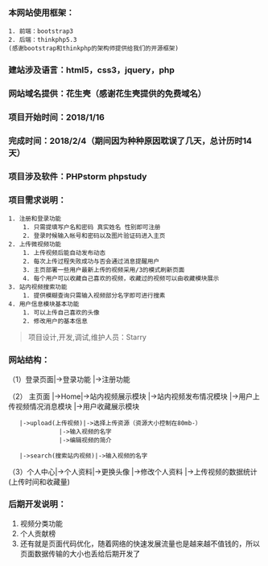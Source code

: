 ### 本网站使用框架：
	1. 前端：bootstrap3
	2. 后端：thinkphp5.3
	(感谢bootstrap和thinkphp的架构师提供给我们的开源框架)
### 建站涉及语言：html5，css3，jquery，php
### 网站域名提供：花生壳（感谢花生壳提供的免费域名）

### 项目开始时间：2018/1/16	
### 完成时间：2018/2/4（期间因为种种原因耽误了几天，总计历时14天）
### 项目涉及软件：PHPstorm phpstudy
### 项目需求说明：
	1. 注册和登录功能
		1. 只需提填写户名和密码 真实姓名 性别即可注册
		2. 登录时候输入帐号和密码以及图片验证码进入主页
	2. 上传微视频功能
		1. 上传视频后能自动发布动态
		2. 每次上传过程失败成功与否会通过消息提醒用户
		3. 主页部署一些用户最新上传的视频采用/3的模式刷新页面
		4. 每个用户可以收藏自己喜欢的视频，收藏过的视频可以由收藏模块展示
	3. 站内视频搜索功能
		1. 提供模糊查询只需输入视频部分名字即可进行搜素
	4. 用户信息模块基本功能
		1. 可以上传自己喜欢的头像
		2. 修改用户的基本信息
> 项目设计,开发,调试,维护人员：Starry
			
### 网站结构：
（1）登录页面|->登录功能
	  |->注册功能
				   
（2） 主页面  |->Home|->站内视频展示模块
	   |->站内视频发布情况模块
	   |->用户上传视频情况消息模块
	   |->用户收藏展示模块
						  
	   |->upload(上传视频)|->选择上传资源（资源大小控制在80mb-）
			      |->输入视频的名字
			      |->编辑视频的简介
									  
	   |->search(搜索站内视频)|->输入视频的名字
				   
（3）个人中心|->个人资料|->更换头像
	   |->修改个人资料
	   |->上传视频的数据统计(上传时间和收藏量)
							  
### 后期开发说明：
1. 视频分类功能
2. 个人贡献榜
3. 还有就是页面代码优化，随着网络的快速发展流量也是越来越不值钱的，所以页面数据传输的大小也丢给后期开发了

